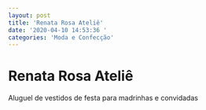 ```yaml
---
layout: post
title: 'Renata Rosa Ateliê'
date: '2020-04-10 14:53:36 '
categories: 'Moda e Confecção'
---
```


# Renata Rosa Ateliê

Aluguel de vestidos de festa para madrinhas e convidadas 

